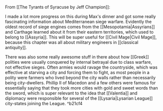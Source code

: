 From [[The Tyrants of Syracuse by Jeff Champion]]:

I made a lot more progress on this during Max's dinner and got some really fascinating information about Mediterranean siege warfare. Evidently the oldest record of siege engines comes from the [[Mesopotamia|Assyrians]] and Carthage learned about it from their eastern territories, which used to belong to [[Assyria]]. This will be super useful for [[Civil Mage|Civil Mage]], because this chapter was all about military engineers in [[classical antiquity]]. 

There was also some really awesome stuff in there about how [[Greek]] polities were usually conquered by internal betrayal due to class warfare, not effective sieges. Often armies would ravage the countryside, which was effective at starving a city and forcing them to fight, as most people in a polity were farmers who lived beyond the city walls rather than necessarily being city-dwellers. Phillip II of Macedon and a few others were famous for essentially saying that they took more cities with gold and sweet words than the sword, which is super relevant to the idea that [[Valentia]] and diplomacy were responsible for several of the [[Lysaria|Lysarian League]] city-states joining the League.  ^b21cf4